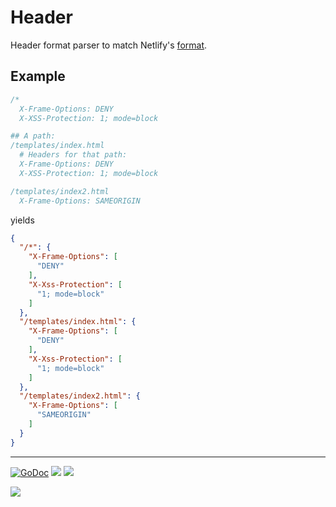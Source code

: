 # Header

Header format parser to match Netlify's [format](https://www.netlify.com/docs/headers-and-basic-auth/).

## Example

```go
/*
  X-Frame-Options: DENY
  X-XSS-Protection: 1; mode=block

## A path:
/templates/index.html
  # Headers for that path:
  X-Frame-Options: DENY
  X-XSS-Protection: 1; mode=block

/templates/index2.html
  X-Frame-Options: SAMEORIGIN
```

yields

```json
{
  "/*": {
    "X-Frame-Options": [
      "DENY"
    ],
    "X-Xss-Protection": [
      "1; mode=block"
    ]
  },
  "/templates/index.html": {
    "X-Frame-Options": [
      "DENY"
    ],
    "X-Xss-Protection": [
      "1; mode=block"
    ]
  },
  "/templates/index2.html": {
    "X-Frame-Options": [
      "SAMEORIGIN"
    ]
  }
}
```

---

[![GoDoc](https://godoc.org/github.com/tj/go-headers?status.svg)](https://godoc.org/github.com/tj/go-headers)
![](https://img.shields.io/badge/license-MIT-blue.svg)
![](https://img.shields.io/badge/status-stable-green.svg)

<a href="https://apex.sh"><img src="http://tjholowaychuk.com:6000/svg/sponsor"></a>
